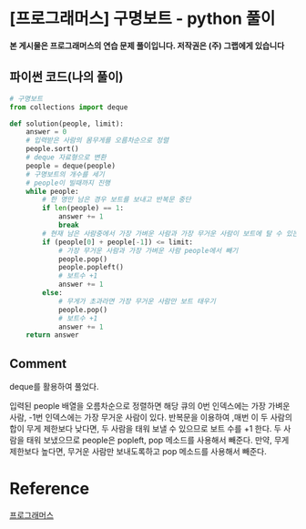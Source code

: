 # [프로그래머스] 구명보트 - python 풀이

**본 게시물은 프로그래머스의 연습 문제 풀이입니다. 저작권은 (주) 그랩에게 있습니다**



## 파이썬 코드(나의 풀이)

```python
# 구명보트
from collections import deque

def solution(people, limit):
    answer = 0
    # 입력받은 사람의 몸무게를 오름차순으로 정렬
    people.sort()
    # deque 자료형으로 변환
    people = deque(people)
    # 구명보트의 개수를 세기
    # people이 빌때까지 진행
    while people:
        # 한 명만 남은 경우 보트를 보내고 반복문 중단
        if len(people) == 1:
            answer += 1
            break
        # 현재 남은 사람중에서 가장 가벼운 사람과 가장 무거운 사람이 보트에 탈 수 있는 지 검사
        if (people[0] + people[-1]) <= limit:
            # 가장 무거운 사람과 가장 가벼운 사람 people에서 빼기
            people.pop()
            people.popleft()
            # 보트수 +1
            answer += 1
        else:
            # 무게가 초과라면 가장 무거운 사람만 보트 태우기
            people.pop()
            # 보트수 +1
            answer += 1
    return answer
```



## Comment

deque를 활용하여 풀었다.

입력된 people 배열을 오름차순으로 정렬하면 해당 큐의 0번 인덱스에는 가장 가벼운 사람, -1번 인덱스에는 가장 무거운 사람이 있다. 반복문을 이용하여 ,매번 이 두 사람의 합이 무게 제한보다 낮다면, 두 사람을 태워 보낼 수 있으므로 보트 수를 +1 한다. 두 사람을 태워 보냈으므로 people은 popleft, pop 메소드를 사용해서 빼준다. 만약, 무게 제한보다 높다면, 무거운 사람만 보내도록하고 pop 메소드를 사용해서 빼준다.

# Reference

[프로그래머스](https://programmers.co.kr)

